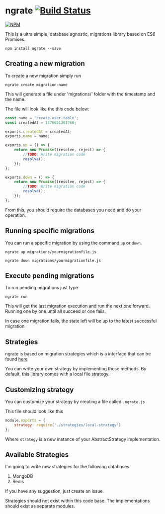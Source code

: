 # ngrate [![Build Status](https://travis-ci.org/grillorafael/ngrate.svg)](https://travis-ci.org/grillorafael/ngrate)

[![NPM](https://nodei.co/npm/ngrate.png)](https://nodei.co/npm/ngrate/)

This is a ultra simple, database agnostic, migrations library based on ES6 Promises.

`npm install ngrate --save`

## Creating a new migration

To create a new migration simply run

`ngrate create migration-name`

This will generate a file under 'migrations/' folder with the timestamp and the name.

The file will look like the this code below:

```javascript
const name = 'create-user-table';
const createdAt = 1476651301760;

exports.createdAt = createdAt;
exports.name = name;

exports.up = () => {
    return new Promise((resolve, reject) => {
        //TODO: Write migration code
        resolve();
    });
};

exports.down = () => {
    return new Promise((resolve, reject) => {
        //TODO: Write migration code
        resolve();
    });
};
```

From this, you should require the databases you need and do your operation.

## Running specific migrations

You can run a specific migration by using the command `up` or `down`.

`ngrate up migrations/yourmigrationfile.js`

`ngrate down migrations/yourmigrationfile.js`

## Execute pending migrations

To run pending migrations just type

`ngrate run`

This will get the last migration execution and run the next one forward. Running one by one until all succeed or one fails.

In case one migration fails, the state left will be up to the latest successful migration

## Strategies

ngrate is based on migration strategies which is a interface that can be found [here](https://github.com/grillorafael/ngrate/blob/master/strategies/abstract-strategy.js)

You can write your own strategy by implementing those methods. By default, this library comes with a local file strategy.

## Customizing strategy

You can customize your strategy by creating a file called `.ngrate.js`

This file should look like this

````javascript
module.exports = {
    strategy: require('./strategies/local-strategy')
};
````

Where `strategy` is a new instance of your AbstractStrategy implementation.

## Available Strategies

I'm going to write new strategies for the following databases:
1. MongoDB
1. Redis

If you have any suggestion, just create an issue.

Strategies should not exist within this code base. The implementations should exist as separate modules.

